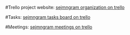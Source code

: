 #Trello project website:
[sejmngram organization on trello][1]

#Tasks:
[sejmngram tasks board on trello][2]

#Meetings:
[sejmngram meetings on trello][3]

[1]: https://trello.com/sejmngram
[2]: https://trello.com/board/taski/50e60e90d94b35bf5e00057d
[3]: https://trello.com/board/spotkania/50eaea8ed16b3c041b002567